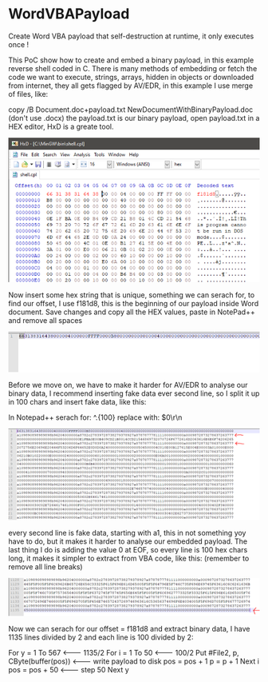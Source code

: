# WordVBAPayload
Create Word VBA payload that self-destruction at runtime, it only executes once !

This PoC show how to create and embed a binary payload, in this example reverse shell coded in C. There is many methods of embedding or fetch the code we want to execute, strings, arrays, hidden in objects or downloaded from internet, they all gets 
flagged by AV/EDR, in this example I use merge of files, like:

copy /B Document.doc+payload.txt NewDocumentWithBinaryPayload.doc (don't use .docx) the payload.txt is our binary payload, open payload.txt in a HEX editor, HxD is a greate tool.

![Step1](https://github.com/mobdk/WordVBAPayload/blob/master/step1.PNG)

Now insert some hex string that is unique, something we can serach for, to find our offset, I use f181d8, this is the beginning of 
our payload inside Word document. Save changes and copy all the HEX values, paste in NotePad++ and remove all spaces


![Step2](https://github.com/mobdk/WordVBAPayload/blob/master/step2.PNG)


Before we move on, we have to make it harder for AV/EDR to analyse our binary data, I recommend inserting fake data ever second line, so I split it up in 100 chars and insert fake data, like this:

In Notepad++ serach for: ^.{100} replace with: $0\r\n


![Step3](https://github.com/mobdk/WordVBAPayload/blob/master/step3.PNG)

every second line is fake data, starting with a1, this in not something yoy have to do, but it makes it harder to analyse our 
embedded payload. The last thing I do is adding the value 0 at EOF, so every line is 100 hex chars long, it makes it simpler
to extract from VBA code, like this: (remember to remove all line breaks)


![Step4](https://github.com/mobdk/WordVBAPayload/blob/master/step4.PNG)



Now we can serach for our offset = f181d8 and extract binary data, I have 1135 lines divided by 2 and each line is 100 divided by 2:


For y = 1 To 567  <--- 1135/2
    For i = 1 To 50  <--- 100/2
      Put #File2, p, CByte(buffer(pos))  <--- write payload to disk
      pos = pos + 1
      p = p + 1
    Next i
    pos = pos + 50  <--- step 50
Next y




 
